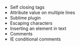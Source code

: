* Self closing tags
* Attribute value on multiple lines
* Sublime plugin
* Escaping characters
* Inserting an element in text
* Comments
* IE conditional comments
